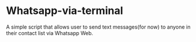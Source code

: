 # Whatsapp-via-terminal
A simple script that allows user to send text messages(for now) to anyone in their contact list via Whatsapp Web.
